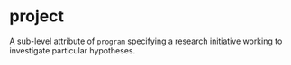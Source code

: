 # project
A sub-level attribute of `program` specifying a research initiative working to investigate particular hypotheses.
